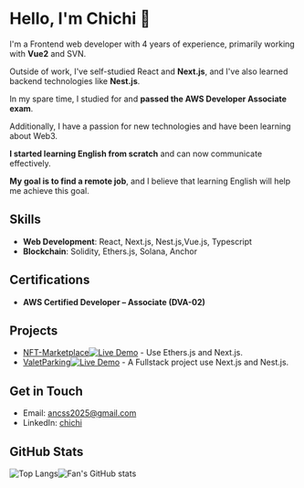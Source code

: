 # Hello, I'm Chichi 👋

I'm a Frontend web developer with 4 years of experience, primarily working with **Vue2** and SVN. 

Outside of work, I've self-studied React and **Next.js**, and I've also learned backend technologies like **Nest.js**. 

In my spare time, I studied for and **passed the AWS Developer Associate exam**.

Additionally, I have a passion for new technologies and have been learning about Web3. 

**I started learning English from scratch** and can now communicate effectively. 

**My goal is to find a remote job**, and I believe that learning English will help me achieve this goal.


## Skills
- **Web Development**: React, Next.js, Nest.js,Vue.js, Typescript
- **Blockchain**: Solidity, Ethers.js, Solana, Anchor

## Certifications
- **AWS Certified Developer – Associate (DVA-02)**

## Projects
- [ NFT-Marketplace](https://github.com/Ancss/NFT-Marketplace)[![Live Demo](https://img.shields.io/badge/Live_Demo-brightgreen.svg)](https://nft.chichi.hair/) - Use Ethers.js and Next.js.
- [ValetParking](https://github.com/Ancss/ValetParking)[![Live Demo](https://img.shields.io/badge/Live_Demo-brightgreen.svg)](https://valetparking.chichi.hair) - A Fullstack project use Next.js and Nest.js.

## Get in Touch
- Email: [ancss2025@gmail.com](mailto:ancss2025@gmail.com)
- LinkedIn: [chichi](www.linkedin.com/in/huang-chichi)


## GitHub Stats
<div style="display: flex; ">
  <img src="https://github-readme-stats.vercel.app/api/top-langs/?username=Ancss&layout=compact" alt="Top Langs">
  <img src="https://github-readme-stats.vercel.app/api?username=Ancss&show_icons=true" alt="Fan's GitHub stats">
</div>
<!--
**Ancss/Ancss** is a ✨ _special_ ✨ repository because its `README.md` (this file) appears on your GitHub profile.

Here are some ideas to get you started:

- 🔭 I’m currently working on ...
- 🌱 I’m currently learning ...
- 👯 I’m looking to collaborate on ...
- 🤔 I’m looking for help with ...
- 💬 Ask me about ...
- 📫 How to reach me: ...
- 😄 Pronouns: ...
- ⚡ Fun fact: ...
-->
